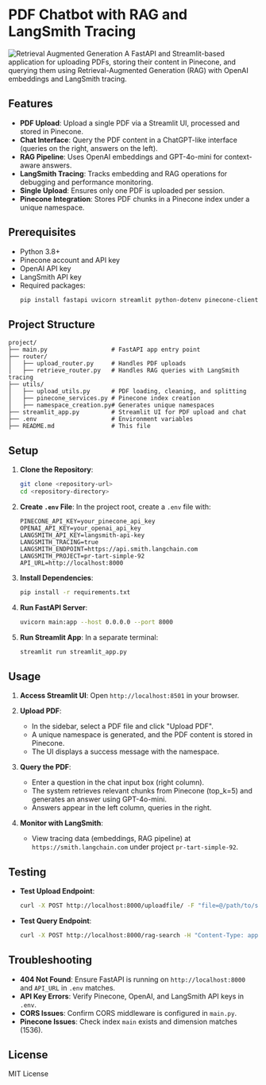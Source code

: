 
# PDF Chatbot with RAG and LangSmith Tracing
![Retrieval Augmented Generation](https://www.google.com/url?sa=i&url=https%3A%2F%2Fpython.langchain.com%2Fdocs%2Fconcepts%2Frag%2F&psig=AOvVaw2lNZ65y1-j9aP-K20bznQs&ust=1756811980523000&source=images&cd=vfe&opi=89978449&ved=0CBUQjRxqFwoTCICDjeW4t48DFQAAAAAdAAAAABAE)
A FastAPI and Streamlit-based application for uploading PDFs, storing their content in Pinecone, and querying them using Retrieval-Augmented Generation (RAG) with OpenAI embeddings and LangSmith tracing.

## Features
- **PDF Upload**: Upload a single PDF via a Streamlit UI, processed and stored in Pinecone.
- **Chat Interface**: Query the PDF content in a ChatGPT-like interface (queries on the right, answers on the left).
- **RAG Pipeline**: Uses OpenAI embeddings and GPT-4o-mini for context-aware answers.
- **LangSmith Tracing**: Tracks embedding and RAG operations for debugging and performance monitoring.
- **Single Upload**: Ensures only one PDF is uploaded per session.
- **Pinecone Integration**: Stores PDF chunks in a Pinecone index under a unique namespace.

## Prerequisites
- Python 3.8+
- Pinecone account and API key
- OpenAI API key
- LangSmith API key
- Required packages:
  ```bash
  pip install fastapi uvicorn streamlit python-dotenv pinecone-client langchain langchain-openai langchain-community langsmith openai requests PyPDF2
  ```

## Project Structure
```
project/
├── main.py                  # FastAPI app entry point
├── router/
│   ├── upload_router.py     # Handles PDF uploads
│   ├── retrieve_router.py   # Handles RAG queries with LangSmith tracing
├── utils/
│   ├── upload_utils.py      # PDF loading, cleaning, and splitting
│   ├── pinecone_services.py # Pinecone index creation
│   ├── namespace_creation.py# Generates unique namespaces
├── streamlit_app.py         # Streamlit UI for PDF upload and chat
├── .env                     # Environment variables
├── README.md                # This file
```

## Setup
1. **Clone the Repository**:
   ```bash
   git clone <repository-url>
   cd <repository-directory>
   ```

2. **Create `.env` File**:
   In the project root, create a `.env` file with:
   ```
   PINECONE_API_KEY=your_pinecone_api_key
   OPENAI_API_KEY=your_openai_api_key
   LANGSMITH_API_KEY=langsmith-api-key
   LANGSMITH_TRACING=true
   LANGSMITH_ENDPOINT=https://api.smith.langchain.com
   LANGSMITH_PROJECT=pr-tart-simple-92
   API_URL=http://localhost:8000
   ```

3. **Install Dependencies**:
   ```bash
   pip install -r requirements.txt
   ```

4. **Run FastAPI Server**:
   ```bash
   uvicorn main:app --host 0.0.0.0 --port 8000
   ```

5. **Run Streamlit App**:
   In a separate terminal:
   ```bash
   streamlit run streamlit_app.py
   ```

## Usage
1. **Access Streamlit UI**:
   Open `http://localhost:8501` in your browser.

2. **Upload PDF**:
   - In the sidebar, select a PDF file and click "Upload PDF".
   - A unique namespace is generated, and the PDF content is stored in Pinecone.
   - The UI displays a success message with the namespace.

3. **Query the PDF**:
   - Enter a question in the chat input box (right column).
   - The system retrieves relevant chunks from Pinecone (top_k=5) and generates an answer using GPT-4o-mini.
   - Answers appear in the left column, queries in the right.

4. **Monitor with LangSmith**:
   - View tracing data (embeddings, RAG pipeline) at `https://smith.langchain.com` under project `pr-tart-simple-92`.

## Testing
- **Test Upload Endpoint**:
  ```bash
  curl -X POST http://localhost:8000/uploadfile/ -F "file=@/path/to/sample.pdf"
  ```
- **Test Query Endpoint**:
  ```bash
  curl -X POST http://localhost:8000/rag-search -H "Content-Type: application/json" -d '{"namespace":"your-namespace","query":"What is the main topic?","top_k":5}'
  ```

## Troubleshooting
- **404 Not Found**: Ensure FastAPI is running on `http://localhost:8000` and `API_URL` in `.env` matches.
- **API Key Errors**: Verify Pinecone, OpenAI, and LangSmith API keys in `.env`.
- **CORS Issues**: Confirm CORS middleware is configured in `main.py`.
- **Pinecone Issues**: Check index `main` exists and dimension matches (1536).

## License
MIT License




